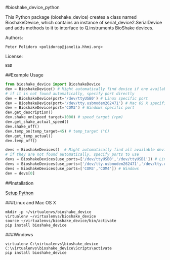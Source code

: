 #bioshake_device_python

This Python package (bioshake\_device) creates a class named
BioshakeDevice, which contains an instance of
serial\_device2.SerialDevice and adds methods to it to interface to
Q.instruments BioShake devices.

Authors:

    Peter Polidoro <polidorop@janelia.hhmi.org>

License:

    BSD

##Example Usage


```python
from bioshake_device import BioshakeDevice
dev = BioshakeDevice() # Might automatically find device if one available
# if it is not found automatically, specify port directly
dev = BioshakeDevice(port='/dev/ttyUSB0') # Linux specific port
dev = BioshakeDevice(port='/dev/tty.usbmodem262471') # Mac OS X specific port
dev = BioshakeDevice(port='COM3') # Windows specific port
dev.get_description()
dev.shake_on(speed_target=1000) # speed_target (rpm)
dev.get_shake_actual_speed()
dev.shake_off()
dev.temp_on(temp_target=45) # temp_target (°C)
dev.get_temp_actual()
dev.temp_off()
```

```python
devs = BioshakeDevices()  # Might automatically find all available devices
# if they are not found automatically, specify ports to use
devs = BioshakeDevices(use_ports=['/dev/ttyUSB0','/dev/ttyUSB1']) # Linux
devs = BioshakeDevices(use_ports=['/dev/tty.usbmodem262471','/dev/tty.usbmodem262472']) # Mac OS X
devs = BioshakeDevices(use_ports=['COM3','COM4']) # Windows
dev = devs[0]
```

##Installation

[Setup Python](https://github.com/janelia-pypi/python_setup)

###Linux and Mac OS X

```shell
mkdir -p ~/virtualenvs/bioshake_device
virtualenv ~/virtualenvs/bioshake_device
source ~/virtualenvs/bioshake_device/bin/activate
pip install bioshake_device
```

###Windows

```shell
virtualenv C:\virtualenvs\bioshake_device
C:\virtualenvs\bioshake_device\Scripts\activate
pip install bioshake_device
```
